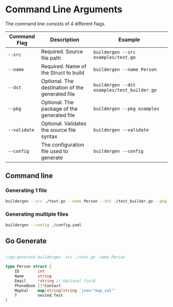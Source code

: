 # Command Line Arguments

The command line consists of 4 different flags.

| Command Flag | Description                                     | Example                                     |
| ------------ | ----------------------------------------------- | ------------------------------------------- |
| `--src`      | Required. Source file path                      | `buildergen --src examples/test.go`         |
| `--name`     | Required. Name of the Struct to build           | `buildergen --name Person`                  |
| `--dst`      | Optional. The destination of the generated file | `buildergen --dst examples/test_builder.go` |
| `--pkg`      | Optional. The package of the generated file     | `buildergen --pkg examples`                 |
| `--validate` | Optional. Validates the source file syntax      | `buildergen --validate`                     |
| `--config`   | The configuration file used to generate         | `buildergen --config`                       |

## Command line

### Generating 1 file

```bash
buildergen --src ./test.go --name Person --dst ./test_builder.go --pkg examples
```

### Generating multiple files

```bash
buildergen --config ./config.yaml
```

## Go Generate

```go

//go:generate buildergen -src ./test.go -name Person

type Person struct {
	ID        int
	Name      string
	Email     *string // Optional field
	PhoneBook []*Contact
	MapVal    map[string]string `json:"map_val"`
	T         nested.Test
}

```